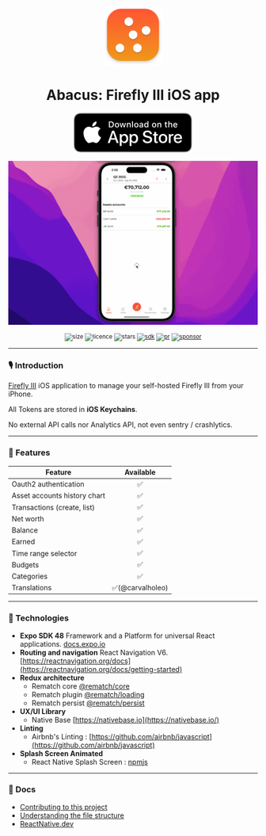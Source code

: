 <div align="center">
    <p></p>
  <img alt="logo" src="documentation/img.png" height=120 />
  <h1>Abacus: Firefly III iOS app</h1>
    <div>
        <a href="https://apps.apple.com/us/app/1627093491"><img src="documentation/apple.svg" /></a>
    </div>
  <p></p>
  <img alt="chart" src=".github/img/demo.gif" />
  <p></p>
  <sup>

![size](https://img.shields.io/github/repo-size/victorbalssa/abacus?style=for-the-badge)
![licence](https://img.shields.io/github/license/victorbalssa/abacus?style=for-the-badge)
![stars](https://img.shields.io/github/stars/victorbalssa/abacus?style=for-the-badge)
[![sdk](https://img.shields.io/badge/SDK-48.0.0-purple?style=for-the-badge&label=EXPO%20SDK)](https://www.npmjs.com/package/expo)
[![pr](https://img.shields.io/badge/PRs-welcome-brightgreen.svg?style=for-the-badge)](http://makeapullrequest.com)
[![sponsor](https://img.shields.io/github/sponsors/victorbalssa?style=for-the-badge&color=ff69b4)](https://github.com/sponsors/victorbalssa)

  </sup>
</div>

---

### 🎙 Introduction

[Firefly III](https://github.com/firefly-iii/firefly-iii) iOS application to manage your self-hosted Firefly III from
your iPhone.

All Tokens are stored in **iOS Keychains**.

No external API calls nor Analytics API, not even sentry / crashlytics.

---

### 📱 Features

| Feature                      | Available |
|------------------------------|:---------:|
| Oauth2 authentication        |     ✅     |
| Asset accounts history chart |     ✅     | 
| Transactions (create, list)  |     ✅     |
| Net worth                    |     ✅     |
| Balance                      |     ✅     |
| Earned                       |     ✅     |
| Time range selector          |     ✅     |
| Budgets                      |     ✅     |
| Categories                   |     ✅     |
| Translations                 |   ✅(@carvalholeo)    |

---

### 📡 Technologies

- __Expo SDK 48__ Framework and a Platform for universal React applications. [docs.expo.io](https://docs.expo.io/)
- __Routing and navigation__ React Navigation
  V6. [https://reactnavigation.org/docs](https://reactnavigation.org/docs/getting-started)
- __Redux architecture__
    - Rematch core [@rematch/core](https://github.com/rematch/rematch)
    - Rematch plugin [@rematch/loading](https://rematchjs.org/docs/plugins/loading)
    - Rematch persist [@rematch/persist](https://rematchjs.org/docs/plugins/persist)
- __UX/UI Library__
    - Native Base [https://nativebase.io](https://nativebase.io/)
- __Linting__
    - Airbnb's Linting : [https://github.com/airbnb/javascript](https://github.com/airbnb/javascript)
- __Splash Screen Animated__
    - React Native Splash Screen : [npmjs](https://www.npmjs.com/package/react-native-animated-splash-screen)

---

### 📖 Docs

- [Contributing to this project](.github/CONTRIBUTING.md)
- [Understanding the file structure](documentation/file.md)
- [ReactNative.dev](https://reactnative.dev)
